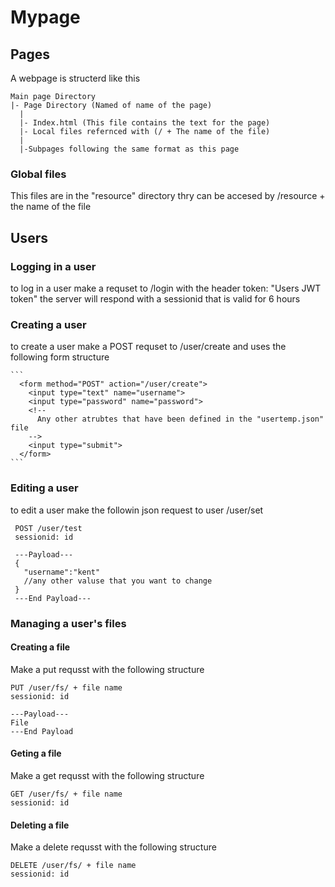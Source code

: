 # Mypage

## Pages
A webpage is structerd like this

```
Main page Directory
|- Page Directory (Named of name of the page)
  |
  |- Index.html (This file contains the text for the page)
  |- Local files refernced with (/ + The name of the file)
  |
  |-Subpages following the same format as this page
```
  
### Global files
  This files are in the "resource" directory
  thry can be accesed by /resource + the name of the file
  
## Users

### Logging in a user
  to log in a user make a requset to /login with the header token: "Users JWT token" the server will respond with a sessionid that is valid for 6 hours

### Creating a user
  to create a user make a POST requset to /user/create and uses the following form structure
  
    ```
      <form method="POST" action="/user/create">
        <input type="text" name="username">
        <input type="password" name="password">
        <!--
          Any other atrubtes that have been defined in the "usertemp.json" file
        -->
        <input type="submit">
      </form>
    ```
### Editing a user
  to edit a user make the followin json request to user /user/set
  
   ```
    POST /user/test
    sessionid: id
    
    ---Payload---
    {
      "username":"kent"
      //any other valuse that you want to change 
    }
    ---End Payload---
   ```
### Managing a user's files

  #### Creating a file 
  Make a put requsst with the following structure
  ```
  PUT /user/fs/ + file name
  sessionid: id
  
  ---Payload---
  File
  ---End Payload
  
  ```
  
   #### Geting a file 
  Make a get requsst with the following structure
  ```
  GET /user/fs/ + file name
  sessionid: id
  ```
  
  #### Deleting a file 
  Make a delete requsst with the following structure
  ```
  DELETE /user/fs/ + file name
  sessionid: id
  ```

